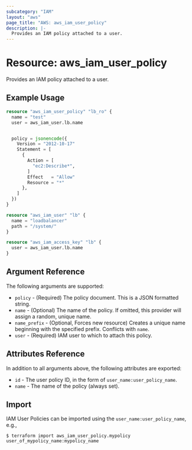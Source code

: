 ```yaml
---
subcategory: "IAM"
layout: "aws"
page_title: "AWS: aws_iam_user_policy"
description: |-
  Provides an IAM policy attached to a user.
---
```


# Resource: aws_iam_user_policy

Provides an IAM policy attached to a user.

## Example Usage

```terraform
resource "aws_iam_user_policy" "lb_ro" {
  name = "test"
  user = aws_iam_user.lb.name


  policy = jsonencode({
    Version = "2012-10-17"
    Statement = [
      {
        Action = [
          "ec2:Describe*",
        ]
        Effect   = "Allow"
        Resource = "*"
      },
    ]
  })
}

resource "aws_iam_user" "lb" {
  name = "loadbalancer"
  path = "/system/"
}

resource "aws_iam_access_key" "lb" {
  user = aws_iam_user.lb.name
}
```

## Argument Reference

The following arguments are supported:

* `policy` - (Required) The policy document. This is a JSON formatted string.
* `name` - (Optional) The name of the policy. If omitted, this provider will assign a random, unique name.
* `name_prefix` - (Optional, Forces new resource) Creates a unique name beginning with the specified prefix. Conflicts with `name`.
* `user` - (Required) IAM user to which to attach this policy.

## Attributes Reference

In addition to all arguments above, the following attributes are exported:

* `id` - The user policy ID, in the form of `user_name:user_policy_name`.
* `name` - The name of the policy (always set).

## Import

IAM User Policies can be imported using the `user_name:user_policy_name`, e.g.,

```
$ terraform import aws_iam_user_policy.mypolicy user_of_mypolicy_name:mypolicy_name
```
